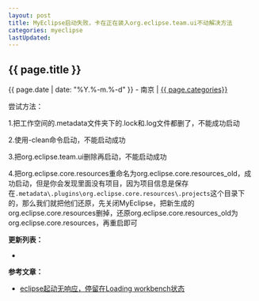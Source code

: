 ```yaml
---
layout: post
title: MyEclipse启动失败，卡在正在装入org.eclipse.team.ui不动解决方法
categories: myeclipse
lastUpdated:
---
```


## {{ page.title }}

{{ page.date | date: "%Y.%-m.%-d" }} - 南京 | <a href="/archive#{{ page.categories }}">{{ page.categories}}</a>

尝试方法：

1.把工作空间的.metadata文件夹下的.lock和.log文件都删了，不能成功启动

2.使用-clean命令启动，不能启动成功

3.把org.eclipse.team.ui删除再启动，不能启动成功

4.把org.eclipse.core.resources重命名为org.eclipse.core.resources_old，成功启动，但是你会发现里面没有项目，因为项目信息是保存在`.metadata\.plugins\org.eclipse.core.resources\.projects`这个目录下的，那么我们就把他们还原，先关闭MyEclipse，把新生成的org.eclipse.core.resources删掉，还原org.eclipse.core.resources_old为org.eclipse.core.resources，再重启即可

**更新列表：**

*



**参考文章：**

* [eclipse起动无响应，停留在Loading workbench状态][1]


[1]: http://tech.chachabei.com/java/279540.html
